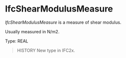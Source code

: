 # IfcShearModulusMeasure

_IfcShearModulusMeasure_ is a measure of shear modulus.
<!-- end of short definition -->

Usually measured in N/m2.

Type: REAL

> HISTORY New type in IFC2x.
